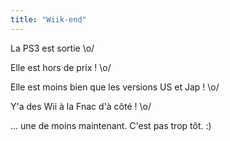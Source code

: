 ```yaml
---
title: "Wiik-end"
---
```


La PS3 est sortie \o/

Elle est hors de prix ! \o/

Elle est moins bien que les versions US et Jap ! \o/

Y'a des Wii à la Fnac d'à côté ! \o/

... une de moins maintenant. C'est pas trop tôt. :)

